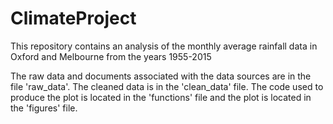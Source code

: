 # ClimateProject
This repository contains an analysis of the monthly average rainfall data in Oxford and Melbourne from the years 1955-2015

The raw data and documents associated with the data sources are in the file 'raw_data'.
The cleaned data is in the 'clean_data' file. 
The code used to produce the plot is located in the 'functions' file
and the plot is located in the 'figures' file.
